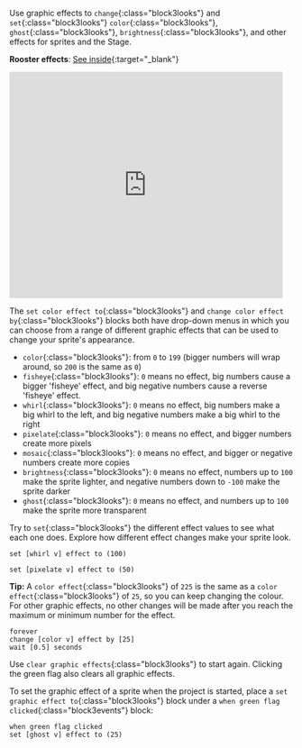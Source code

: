 Use graphic effects to `change`{:class="block3looks"} and `set`{:class="block3looks"} `color`{:class="block3looks"}, `ghost`{:class="block3looks"}, `brightness`{:class="block3looks"}, and other effects for sprites and the Stage.

**Rooster effects**: [See inside](https://scratch.mit.edu/projects/435730522/editor){:target="_blank"}

<div class="scratch-preview">
  <iframe allowtransparency="true" width="485" height="402" src="https://scratch.mit.edu/projects/embed/435730522/?autostart=false" frameborder="0"></iframe>
</div>

The `set color effect to`{:class="block3looks"} and `change color effect by`{:class="block3looks"} blocks both have drop-down menus in which you can choose from a range of different graphic effects that can be used to change your sprite's appearance.

+ `color`{:class="block3looks"}: from `0` to `199` (bigger numbers will wrap around, so `200` is the same as `0`)
+ `fisheye`{:class="block3looks"}: `0` means no effect, big numbers cause a bigger 'fisheye' effect, and big negative numbers cause a reverse 'fisheye' effect.
+ `whirl`{:class="block3looks"}: `0` means no effect, big numbers make a big whirl to the left, and big negative numbers make a big whirl to the right
+ `pixelate`{:class="block3looks"}: `0` means no effect, and bigger numbers create more pixels
+ `mosaic`{:class="block3looks"}: `0` means no effect, and bigger or negative numbers create more copies
+ `brightness`{:class="block3looks"}: `0` means no effect, numbers up to `100` make the sprite lighter, and negative numbers down to `-100` make the sprite darker 
+ `ghost`{:class="block3looks"}: `0` means no effect, and numbers up to `100` make the sprite more transparent 

Try to `set`{:class="block3looks"} the different effect values to see what each one does. Explore how different effect changes make your sprite look.

```blocks3
set [whirl v] effect to (100)

set [pixelate v] effect to (50)
```

**Tip:** A `color effect`{:class="block3looks"} of `225` is the same as a `color effect`{:class="block3looks"} of `25`, so you can keep changing the colour. For other graphic effects, no other changes will be made after you reach the maximum or minimum number for the effect. 

```blocks3
forever
change [color v] effect by [25]
wait [0.5] seconds
```

Use `clear graphic effects`{:class="block3looks"} to start again. Clicking the green flag also clears all graphic effects.

To set the graphic effect of a sprite when the project is started, place a `set graphic effect to`{:class="block3looks"} block under a `when green flag clicked`{:class="block3events"} block:

```blocks3
when green flag clicked
set [ghost v] effect to (25)
```
